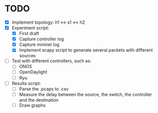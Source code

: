 # TODO

- [X] Implement topology: h1 <-> s1 <-> h2
- [X] Experiment script:
  - [x] First draft
  - [X] Capture controller log
  - [X] Capture mininet log
  - [X] Implement scapy script to generate several packets with different sources
- [ ] Test with different controllers, such as:
  - [ ] ONOS
  - [ ] OpenDaylight
  - [ ] Ryu
- [ ] Results script:
  - [ ] Parse the .pcaps to .csv
  - [ ] Measure the delay between the source, the switch, the controller and the destination
  - [ ] Draw graphs
